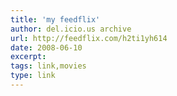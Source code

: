 ```yaml
---
title: 'my feedflix'
author: del.icio.us archive
url: http://feedflix.com/h2ti1yh614
date: 2008-06-10
excerpt: 
tags: link,movies
type: link
---
```

